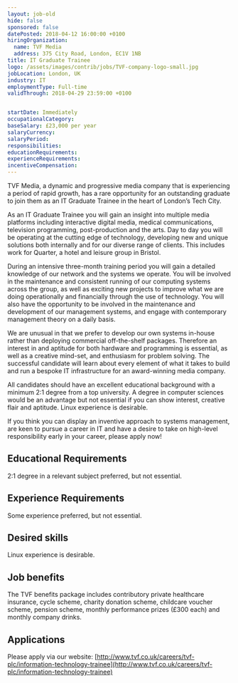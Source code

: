 ```yaml
---
layout: job-old
hide: false
sponsored: false
datePosted: 2018-04-12 16:00:00 +0100
hiringOrganization:
  name: TVF Media
  address: 375 City Road, London, EC1V 1NB
title: IT Graduate Trainee
logo: /assets/images/contrib/jobs/TVF-company-logo-small.jpg
jobLocation: London, UK
industry: IT
employmentType: Full-time
validThrough: 2018-04-29 23:59:00 +0100


startDate: Immediately
occupationalCategory:
baseSalary: £23,000 per year
salaryCurrency:
salaryPeriod:
responsibilities:
educationRequirements:
experienceRequirements:
incentiveCompensation:
---
```




TVF Media, a dynamic and progressive media company that is experiencing a period of rapid growth, has a rare opportunity for an outstanding graduate to join them as an IT Graduate Trainee in the heart of London’s Tech City.

As an IT Graduate Trainee you will gain an insight into multiple media platforms including interactive digital media, medical communications, television programming, post-production and the arts. Day to day you will be operating at the cutting edge of technology, developing new and unique solutions both internally and for our diverse range of clients. This includes work for Quarter, a hotel and leisure group in Bristol.

During an intensive three-month training period you will gain a detailed knowledge of our network and the systems we operate. You will be involved in the maintenance and consistent running of our computing systems across the group, as well as exciting new projects to improve what we are doing operationally and financially through the use of technology. You will also have the opportunity to be involved in the maintenance and development of our management systems, and engage with contemporary management theory on a daily basis.

We are unusual in that we prefer to develop our own systems in-house rather than deploying commercial off-the-shelf packages. Therefore an interest in and aptitude for both hardware and programming is essential, as well as a creative mind-set, and enthusiasm for problem solving. The successful candidate will learn about every element of what it takes to build and run a bespoke IT infrastructure for an award-winning media company.

All candidates should have an excellent educational background with a minimum 2:1 degree from a top university. A degree in computer sciences would be an advantage but not essential if you can show interest, creative flair and aptitude. Linux experience is desirable.

If you think you can display an inventive approach to systems management, are keen to pursue a career in IT and have a desire to take on high-level responsibility early in your career, please apply now!

## Educational Requirements

2:1 degree in a relevant subject preferred, but not essential.

## Experience Requirements

Some experience preferred, but not essential.

## Desired skills

Linux experience is desirable.

## Job benefits

The TVF benefits package includes contributory private healthcare insurance, cycle scheme, charity donation scheme, childcare voucher scheme, pension scheme, monthly performance prizes (£300 each) and monthly company drinks.

## Applications

Please apply via our website: [http://www.tvf.co.uk/careers/tvf-plc/information-technology-trainee](http://www.tvf.co.uk/careers/tvf-plc/information-technology-trainee)

